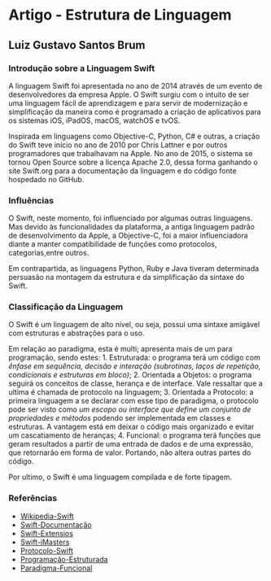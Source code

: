 # Artigo - Estrutura de Linguagem 
## Luiz Gustavo Santos Brum 

### Introdução sobre a Linguagem Swift
A linguagem Swift foi apresentada no ano de 2014 através de um evento de desenvolvedores da empresa Apple. O Swift surgiu com o intuito de ser uma linguagem fácil de aprendizagem e para servir de modernização e simplificação da maneira como é programado a criação de aplicativos para os sistemas iOS, iPadOS, macOS, watchOS e tvOS.

Inspirada em linguagens como Objective-C, Python, C# e outras, a criação do Swift teve início no ano de 2010 por Chris Lattner e por outros programadores que trabalhavam na Apple. No ano de 2015, o sistema se tornou Open Source sobre a licença Apache 2.0, dessa forma ganhando o site Swift.org para a documentação da linguagem e do código fonte hospedado no GitHub.

### Influências 
O Swift, neste momento, foi influenciado por algumas outras linguagens. Mas devido às funcionalidades da plataforma, a antiga linguagem padrão de desenvolvimento da Apple, a Objective-C, foi a maior influenciadora diante a manter compatibilidade de funções  como protocolos, categorias,entre outros. 

Em contrapartida, as linguagens Python, Ruby e Java tiveram determinada persuasão na montagem da estrutura e da simplificação da sintaxe do Swift.

### Classificação da Linguagem
O Swift é um linguagem de alto nível, ou seja, possui uma sintaxe amigável com estruturas e abstrações para o uso. 

Em relação ao paradigma, esta é multi; apresenta mais de um para programação, sendo estes: 
    1. Estruturada: o programa terá um código com _ênfase em sequência, decisão e interação (subrotinas, laços de repetição, condicionais e estruturas em bloco)_;
    2. Orientada a Objetos: o programa seguirá os conceitos de classe, herança e de interface. Vale ressaltar que a ultima é chamada de protocolo na linguagem;
    3. Orientada a Protocolo: a primeira linguagem a se declarar com esse tipo de paradigma, o protocolo pode ser visto como _um escopo ou interface que define um conjunto de propriedades e métodos_ podendo ser implementada em classes e estruturas. A vantagem está em deixar o código mais organizado e evitar um cascatiamento de heranças;
    4. Funcional: o programa terá funções que geram resultados a partir de uma entrada de dados e de uma expressão, que retornarão em forma de valor. Portando, não altera outras partes do código.
    
Por ultimo, o Swift é uma linguagem compilada e de forte tipagem. 

### Referências
- [Wikipedia-Swift](https://pt.wikipedia.org/wiki/Swift_(linguagem_de_programa%C3%A7%C3%A3o))
- [Swift-Documentação](https://swift.org/)
- [Swift-Extensios](https://docs.swift.org/swift-book/LanguageGuide/Extensions.html)
- [Swift-iMasters](https://imasters.com.br/back-end/swift-linguagem-que-aproxima-o-mundo-da-programacao)
- [Protocolo-Swift](https://code.tutsplus.com/pt/tutorials/protocol-oriented-programming-in-swift-2--cms-24979)
- [Programação-Estruturada](https://pt.wikipedia.org/wiki/Programa%C3%A7%C3%A3o_estruturada)
- [Paradigma-Funcional](https://medium.com/@sergiocosta/paradigma-funcional-3194924a8d20)